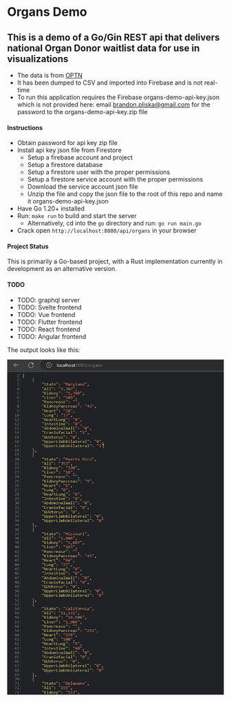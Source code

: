 # Organs Demo

## This is a demo of a Go/Gin REST api that delivers national Organ Donor waitlist data for use in visualizations
- The data is from [OPTN](https://optn.transplant.hrsa.gov/data/view-data-reports/national-data/)
- It has been dumped to CSV and imported into Firebase and is not real-time
- To run this application requires the Firebase organs-demo-api-key.json which is not provided here: email brandon.pliska@gmail.com for the password to the organs-demo-api-key.zip file

#### Instructions
- Obtain password for api key zip file
- Install api key json file from Firestore
    - Setup a firebase account and project
    - Setup a firestore database
    - Setup a firestore user with the proper permissions
    - Setup a firestore service account with the proper permissions
    - Download the service account json file
    - Unzip the file and copy the json file to the root of this repo and name it organs-demo-api-key.json
- Have Go 1.20+ installed
- Run: `make run` to build and start the server
  - Alternatively, cd into the `go` directory and run: `go run main.go`
- Crack open `http://localhost:8080/api/organs` in your browser

#### Project Status
This is primarily a Go-based project, with a Rust implementation currently in development as an alternative version.

#### TODO
- TODO: graphql server
- TODO: Svelte frontend
- TODO: Vue frontend 
- TODO: Flutter frontend
- TODO: React frontend
- TODO: Angular frontend

The output looks like this: 

![](output.png)
